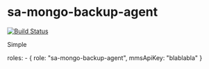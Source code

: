 sa-mongo-backup-agent
=====================

[![Build Status](https://travis-ci.org/softasap/sa-mongo-monitoring-agent.svg?branch=master)](https://travis-ci.org/softasap/sa-mongo-backuo-agent)


Simple

  roles:
    - {
        role: "sa-mongo-backup-agent",
        mmsApiKey: "blablabla"
      }


